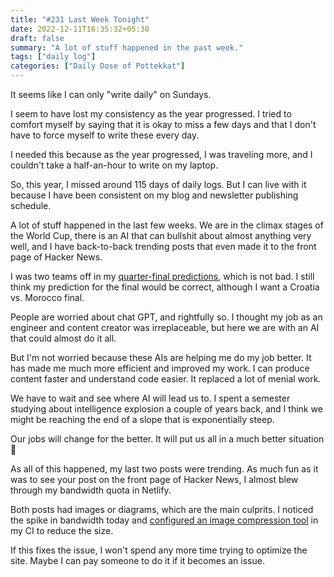```yaml
---
title: "#231 Last Week Tonight"
date: 2022-12-11T16:35:32+05:30
draft: false
summary: "A lot of stuff happened in the past week."
tags: ["daily log"]
categories: ["Daily Dose of Pottekkat"]
---
```


It seems like I can only "write daily" on Sundays.

I seem to have lost my consistency as the year progressed. I tried to comfort myself by saying that it is okay to miss a few days and that I don't have to force myself to write these every day.

I needed this because as the year progressed, I was traveling more, and I couldn't take a half-an-hour to write on my laptop.

So, this year, I missed around 115 days of daily logs. But I can live with it because I have been consistent on my blog and newsletter publishing schedule.

A lot of stuff happened in the last few weeks. We are in the climax stages of the World Cup, there is an AI that can bullshit about almost anything very well, and I have back-to-back trending posts that even made it to the front page of Hacker News.

I was two teams off in my [quarter-final predictions](/dailies/16-11-22-my-world-cup-predictions/), which is not bad. I still think my prediction for the final would be correct, although I want a Croatia vs. Morocco final.

People are worried about chat GPT, and rightfully so. I thought my job as an engineer and content creator was irreplaceable, but here we are with an AI that could almost do it all.

But I'm not worried because these AIs are helping me do my job better. It has made me much more efficient and improved my work. I can produce content faster and understand code easier. It replaced a lot of menial work.

We have to wait and see where AI will lead us to. I spent a semester studying about intelligence explosion a couple of years back, and I think we might be reaching the end of a slope that is exponentially steep.

Our jobs will change for the better. It will put us all in a much better situation 🤞

As all of this happened, my last two posts were trending. As much fun as it was to see your post on the front page of Hacker News, I almost blew through my bandwidth quota in Netlify.

Both posts had images or diagrams, which are the main culprits. I noticed the spike in bandwidth today and [configured an image compression tool](https://github.com/pottekkat/personal-website/pull/56#issuecomment-1345471020) in my CI to reduce the size.

If this fixes the issue, I won't spend any more time trying to optimize the site. Maybe I can pay someone to do it if it becomes an issue.
